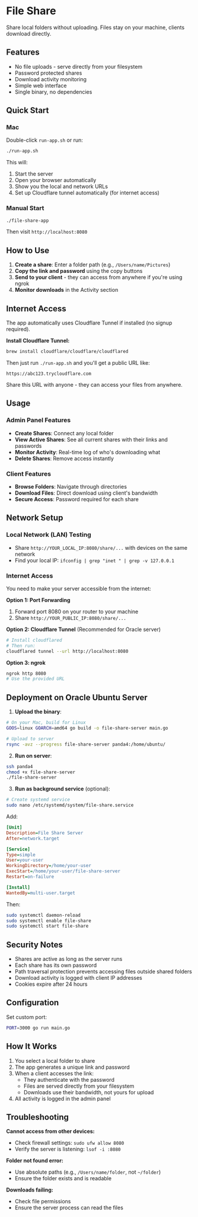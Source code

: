 # File Share

Share local folders without uploading. Files stay on your machine, clients download directly.

## Features

- No file uploads - serve directly from your filesystem
- Password protected shares
- Download activity monitoring
- Simple web interface
- Single binary, no dependencies

## Quick Start

### Mac

Double-click `run-app.sh` or run:

```bash
./run-app.sh
```

This will:
1. Start the server
2. Open your browser automatically
3. Show you the local and network URLs
4. Set up Cloudflare tunnel automatically (for internet access)

### Manual Start

```bash
./file-share-app
```

Then visit `http://localhost:8080`

## How to Use

1. **Create a share**: Enter a folder path (e.g., `/Users/name/Pictures`)
2. **Copy the link and password** using the copy buttons
3. **Send to your client** - they can access from anywhere if you're using ngrok
4. **Monitor downloads** in the Activity section

## Internet Access

The app automatically uses Cloudflare Tunnel if installed (no signup required).

**Install Cloudflare Tunnel:**
```bash
brew install cloudflare/cloudflare/cloudflared
```

Then just run `./run-app.sh` and you'll get a public URL like:
```
https://abc123.trycloudflare.com
```

Share this URL with anyone - they can access your files from anywhere.

## Usage

### Admin Panel Features

- **Create Shares**: Connect any local folder
- **View Active Shares**: See all current shares with their links and passwords
- **Monitor Activity**: Real-time log of who's downloading what
- **Delete Shares**: Remove access instantly

### Client Features

- **Browse Folders**: Navigate through directories
- **Download Files**: Direct download using client's bandwidth
- **Secure Access**: Password required for each share

## Network Setup

### Local Network (LAN) Testing
- Share `http://YOUR_LOCAL_IP:8080/share/...` with devices on the same network
- Find your local IP: `ifconfig | grep "inet " | grep -v 127.0.0.1`

### Internet Access
You need to make your server accessible from the internet:

**Option 1: Port Forwarding**
1. Forward port 8080 on your router to your machine
2. Share `http://YOUR_PUBLIC_IP:8080/share/...`

**Option 2: Cloudflare Tunnel** (Recommended for Oracle server)
```bash
# Install cloudflared
# Then run:
cloudflared tunnel --url http://localhost:8080
```

**Option 3: ngrok**
```bash
ngrok http 8080
# Use the provided URL
```

## Deployment on Oracle Ubuntu Server

1. **Upload the binary**:
```bash
# On your Mac, build for Linux
GOOS=linux GOARCH=amd64 go build -o file-share-server main.go

# Upload to server
rsync -avz --progress file-share-server panda4:/home/ubuntu/
```

2. **Run on server**:
```bash
ssh panda4
chmod +x file-share-server
./file-share-server
```

3. **Run as background service** (optional):
```bash
# Create systemd service
sudo nano /etc/systemd/system/file-share.service
```

Add:
```ini
[Unit]
Description=File Share Server
After=network.target

[Service]
Type=simple
User=your-user
WorkingDirectory=/home/your-user
ExecStart=/home/your-user/file-share-server
Restart=on-failure

[Install]
WantedBy=multi-user.target
```

Then:
```bash
sudo systemctl daemon-reload
sudo systemctl enable file-share
sudo systemctl start file-share
```

## Security Notes

- Shares are active as long as the server runs
- Each share has its own password
- Path traversal protection prevents accessing files outside shared folders
- Download activity is logged with client IP addresses
- Cookies expire after 24 hours

## Configuration

Set custom port:
```bash
PORT=3000 go run main.go
```

## How It Works

1. You select a local folder to share
2. The app generates a unique link and password
3. When a client accesses the link:
   - They authenticate with the password
   - Files are served directly from your filesystem
   - Downloads use their bandwidth, not yours for upload
4. All activity is logged in the admin panel

## Troubleshooting

**Cannot access from other devices:**
- Check firewall settings: `sudo ufw allow 8080`
- Verify the server is listening: `lsof -i :8080`

**Folder not found error:**
- Use absolute paths (e.g., `/Users/name/folder`, not `~/folder`)
- Ensure the folder exists and is readable

**Downloads failing:**
- Check file permissions
- Ensure the server process can read the files
